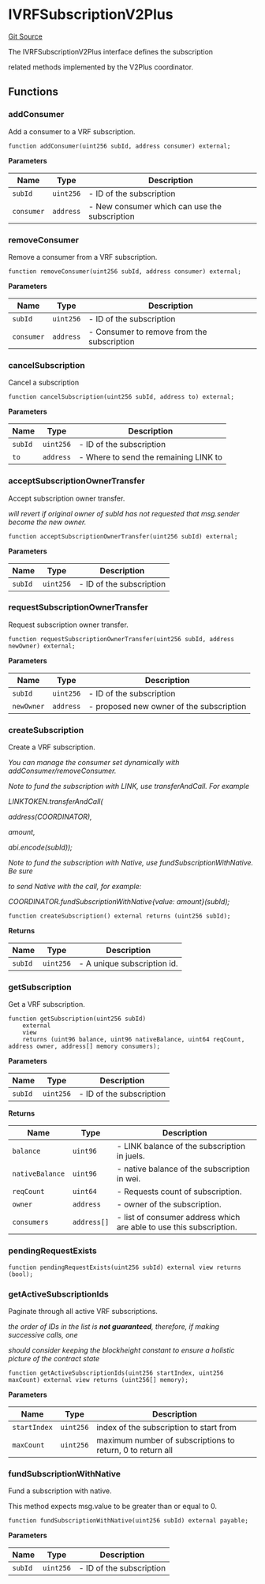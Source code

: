 # IVRFSubscriptionV2Plus
[Git Source](https://github.com//Team3dVidyaGames/Contracts/blob/512679cdbe8ba50bfb5d75e26f1d9d30bbebcba4/src/contracts/flattened/flattened_ChainlinkConsumer.sol)

The IVRFSubscriptionV2Plus interface defines the subscription

related methods implemented by the V2Plus coordinator.


## Functions
### addConsumer

Add a consumer to a VRF subscription.


```solidity
function addConsumer(uint256 subId, address consumer) external;
```
**Parameters**

|Name|Type|Description|
|----|----|-----------|
|`subId`|`uint256`|- ID of the subscription|
|`consumer`|`address`|- New consumer which can use the subscription|


### removeConsumer

Remove a consumer from a VRF subscription.


```solidity
function removeConsumer(uint256 subId, address consumer) external;
```
**Parameters**

|Name|Type|Description|
|----|----|-----------|
|`subId`|`uint256`|- ID of the subscription|
|`consumer`|`address`|- Consumer to remove from the subscription|


### cancelSubscription

Cancel a subscription


```solidity
function cancelSubscription(uint256 subId, address to) external;
```
**Parameters**

|Name|Type|Description|
|----|----|-----------|
|`subId`|`uint256`|- ID of the subscription|
|`to`|`address`|- Where to send the remaining LINK to|


### acceptSubscriptionOwnerTransfer

Accept subscription owner transfer.

*will revert if original owner of subId has
not requested that msg.sender become the new owner.*


```solidity
function acceptSubscriptionOwnerTransfer(uint256 subId) external;
```
**Parameters**

|Name|Type|Description|
|----|----|-----------|
|`subId`|`uint256`|- ID of the subscription|


### requestSubscriptionOwnerTransfer

Request subscription owner transfer.


```solidity
function requestSubscriptionOwnerTransfer(uint256 subId, address newOwner) external;
```
**Parameters**

|Name|Type|Description|
|----|----|-----------|
|`subId`|`uint256`|- ID of the subscription|
|`newOwner`|`address`|- proposed new owner of the subscription|


### createSubscription

Create a VRF subscription.

*You can manage the consumer set dynamically with addConsumer/removeConsumer.*

*Note to fund the subscription with LINK, use transferAndCall. For example*

*LINKTOKEN.transferAndCall(*

*address(COORDINATOR),*

*amount,*

*abi.encode(subId));*

*Note to fund the subscription with Native, use fundSubscriptionWithNative. Be sure*

*to send Native with the call, for example:*

*COORDINATOR.fundSubscriptionWithNative{value: amount}(subId);*


```solidity
function createSubscription() external returns (uint256 subId);
```
**Returns**

|Name|Type|Description|
|----|----|-----------|
|`subId`|`uint256`|- A unique subscription id.|


### getSubscription

Get a VRF subscription.


```solidity
function getSubscription(uint256 subId)
    external
    view
    returns (uint96 balance, uint96 nativeBalance, uint64 reqCount, address owner, address[] memory consumers);
```
**Parameters**

|Name|Type|Description|
|----|----|-----------|
|`subId`|`uint256`|- ID of the subscription|

**Returns**

|Name|Type|Description|
|----|----|-----------|
|`balance`|`uint96`|- LINK balance of the subscription in juels.|
|`nativeBalance`|`uint96`|- native balance of the subscription in wei.|
|`reqCount`|`uint64`|- Requests count of subscription.|
|`owner`|`address`|- owner of the subscription.|
|`consumers`|`address[]`|- list of consumer address which are able to use this subscription.|


### pendingRequestExists


```solidity
function pendingRequestExists(uint256 subId) external view returns (bool);
```

### getActiveSubscriptionIds

Paginate through all active VRF subscriptions.

*the order of IDs in the list is **not guaranteed**, therefore, if making successive calls, one*

*should consider keeping the blockheight constant to ensure a holistic picture of the contract state*


```solidity
function getActiveSubscriptionIds(uint256 startIndex, uint256 maxCount) external view returns (uint256[] memory);
```
**Parameters**

|Name|Type|Description|
|----|----|-----------|
|`startIndex`|`uint256`|index of the subscription to start from|
|`maxCount`|`uint256`|maximum number of subscriptions to return, 0 to return all|


### fundSubscriptionWithNative

Fund a subscription with native.

This method expects msg.value to be greater than or equal to 0.


```solidity
function fundSubscriptionWithNative(uint256 subId) external payable;
```
**Parameters**

|Name|Type|Description|
|----|----|-----------|
|`subId`|`uint256`|- ID of the subscription|


